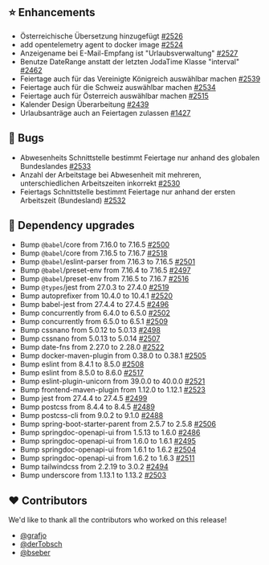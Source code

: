 ## ⭐ Enhancements

- Österreichische Übersetzung hinzugefügt [#2526](https://github.com/synyx/urlaubsverwaltung/pull/2526)
- add opentelemetry agent to docker image [#2524](https://github.com/synyx/urlaubsverwaltung/pull/2524)
- Anzeigename bei E-Mail-Empfang ist "Urlaubsverwaltung" [#2527](https://github.com/synyx/urlaubsverwaltung/pull/2527)
- Benutze DateRange anstatt der letzten JodaTime Klasse "interval" [#2462](https://github.com/synyx/urlaubsverwaltung/pull/2462)
- Feiertage auch für das Vereinigte Königreich auswählbar machen [#2539](https://github.com/synyx/urlaubsverwaltung/issues/2539)
- Feiertage auch für die Schweiz auswählbar machen [#2534](https://github.com/synyx/urlaubsverwaltung/issues/2534)
- Feiertage auch für Österreich auswählbar machen [#2515](https://github.com/synyx/urlaubsverwaltung/issues/2515)
- Kalender Design Überarbeitung [#2439](https://github.com/synyx/urlaubsverwaltung/issues/2439)
- Urlaubsanträge auch an Feiertagen zulassen [#1427](https://github.com/synyx/urlaubsverwaltung/issues/1427)

## 🐞 Bugs

- Abwesenheits Schnittstelle bestimmt Feiertage nur anhand des globalen Bundeslandes [#2533](https://github.com/synyx/urlaubsverwaltung/issues/2533)
- Anzahl der Arbeitstage bei Abwesenheit mit mehreren, unterschiedlichen Arbeitszeiten inkorrekt  [#2530](https://github.com/synyx/urlaubsverwaltung/issues/2530)
- Feiertags Schnittstelle bestimmt Feiertage nur anhand der ersten Arbeitszeit (Bundesland) [#2532](https://github.com/synyx/urlaubsverwaltung/issues/2532)

## 🔨 Dependency upgrades

- Bump `@babel`/core from 7.16.0 to 7.16.5 [#2500](https://github.com/synyx/urlaubsverwaltung/pull/2500)
- Bump `@babel`/core from 7.16.5 to 7.16.7 [#2518](https://github.com/synyx/urlaubsverwaltung/pull/2518)
- Bump `@babel`/eslint-parser from 7.16.3 to 7.16.5 [#2501](https://github.com/synyx/urlaubsverwaltung/pull/2501)
- Bump `@babel`/preset-env from 7.16.4 to 7.16.5 [#2497](https://github.com/synyx/urlaubsverwaltung/pull/2497)
- Bump `@babel`/preset-env from 7.16.5 to 7.16.7 [#2516](https://github.com/synyx/urlaubsverwaltung/pull/2516)
- Bump `@types`/jest from 27.0.3 to 27.4.0 [#2519](https://github.com/synyx/urlaubsverwaltung/pull/2519)
- Bump autoprefixer from 10.4.0 to 10.4.1 [#2520](https://github.com/synyx/urlaubsverwaltung/pull/2520)
- Bump babel-jest from 27.4.4 to 27.4.5 [#2496](https://github.com/synyx/urlaubsverwaltung/pull/2496)
- Bump concurrently from 6.4.0 to 6.5.0 [#2502](https://github.com/synyx/urlaubsverwaltung/pull/2502)
- Bump concurrently from 6.5.0 to 6.5.1 [#2509](https://github.com/synyx/urlaubsverwaltung/pull/2509)
- Bump cssnano from 5.0.12 to 5.0.13 [#2498](https://github.com/synyx/urlaubsverwaltung/pull/2498)
- Bump cssnano from 5.0.13 to 5.0.14 [#2507](https://github.com/synyx/urlaubsverwaltung/pull/2507)
- Bump date-fns from 2.27.0 to 2.28.0 [#2522](https://github.com/synyx/urlaubsverwaltung/pull/2522)
- Bump docker-maven-plugin from 0.38.0 to 0.38.1 [#2505](https://github.com/synyx/urlaubsverwaltung/pull/2505)
- Bump eslint from 8.4.1 to 8.5.0 [#2508](https://github.com/synyx/urlaubsverwaltung/pull/2508)
- Bump eslint from 8.5.0 to 8.6.0 [#2517](https://github.com/synyx/urlaubsverwaltung/pull/2517)
- Bump eslint-plugin-unicorn from 39.0.0 to 40.0.0 [#2521](https://github.com/synyx/urlaubsverwaltung/pull/2521)
- Bump frontend-maven-plugin from 1.12.0 to 1.12.1 [#2523](https://github.com/synyx/urlaubsverwaltung/pull/2523)
- Bump jest from 27.4.4 to 27.4.5 [#2499](https://github.com/synyx/urlaubsverwaltung/pull/2499)
- Bump postcss from 8.4.4 to 8.4.5 [#2489](https://github.com/synyx/urlaubsverwaltung/pull/2489)
- Bump postcss-cli from 9.0.2 to 9.1.0 [#2488](https://github.com/synyx/urlaubsverwaltung/pull/2488)
- Bump spring-boot-starter-parent from 2.5.7 to 2.5.8 [#2506](https://github.com/synyx/urlaubsverwaltung/pull/2506)
- Bump springdoc-openapi-ui from 1.5.13 to 1.6.0 [#2486](https://github.com/synyx/urlaubsverwaltung/pull/2486)
- Bump springdoc-openapi-ui from 1.6.0 to 1.6.1 [#2495](https://github.com/synyx/urlaubsverwaltung/pull/2495)
- Bump springdoc-openapi-ui from 1.6.1 to 1.6.2 [#2504](https://github.com/synyx/urlaubsverwaltung/pull/2504)
- Bump springdoc-openapi-ui from 1.6.2 to 1.6.3 [#2511](https://github.com/synyx/urlaubsverwaltung/pull/2511)
- Bump tailwindcss from 2.2.19 to 3.0.2 [#2494](https://github.com/synyx/urlaubsverwaltung/pull/2494)
- Bump underscore from 1.13.1 to 1.13.2 [#2503](https://github.com/synyx/urlaubsverwaltung/pull/2503)

## ❤️ Contributors

We'd like to thank all the contributors who worked on this release!

- [@grafjo](https://github.com/grafjo)
- [@derTobsch](https://github.com/derTobsch)
- [@bseber](https://github.com/bseber)
